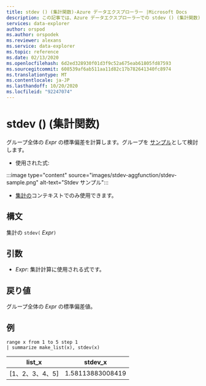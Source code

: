 ```yaml
---
title: stdev () (集計関数)-Azure データエクスプローラー |Microsoft Docs
description: この記事では、Azure データエクスプローラーでの stdev () (集計関数) について説明します。
services: data-explorer
author: orspod
ms.author: orspodek
ms.reviewer: alexans
ms.service: data-explorer
ms.topic: reference
ms.date: 02/13/2020
ms.openlocfilehash: 6d2ed328930f01d3f9c52a675eab61805fd87593
ms.sourcegitcommit: 608539af6ab511aa11d82c17b782641340fc8974
ms.translationtype: MT
ms.contentlocale: ja-JP
ms.lasthandoff: 10/20/2020
ms.locfileid: "92247074"
---
```

# <a name="stdev-aggregation-function"></a>stdev () (集計関数)

グループ全体の *Expr* の標準偏差を計算します。グループを [サンプル](https://en.wikipedia.org/wiki/Sample_%28statistics%29)として検討します。 

* 使用された式:

:::image type="content" source="images/stdev-aggfunction/stdev-sample.png" alt-text="Stdev サンプル":::

* [集計の](summarizeoperator.md)コンテキストでのみ使用できます。

## <a name="syntax"></a>構文

集計の `stdev(` *Expr*`)`

## <a name="arguments"></a>引数

* *Expr*: 集計計算に使用される式です。 

## <a name="returns"></a>戻り値

グループ全体の *Expr* の標準偏差値。
 
## <a name="examples"></a>例

```kusto
range x from 1 to 5 step 1
| summarize make_list(x), stdev(x)

```

|list_x|stdev_x|
|---|---|
|[1、2、3、4、5]|1.58113883008419|